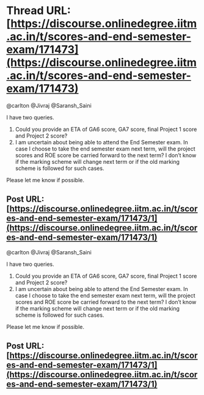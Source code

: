 # Thread URL: [https://discourse.onlinedegree.iitm.ac.in/t/scores-and-end-semester-exam/171473](https://discourse.onlinedegree.iitm.ac.in/t/scores-and-end-semester-exam/171473)

@carlton @Jivraj @Saransh\_Saini

I have two queries.

1. Could you provide an ETA of GA6 score, GA7 score, final Project 1 score and Project 2 score?
2. I am uncertain about being able to attend the End Semester exam. In case I choose to take the end semester exam next term, will the project scores and ROE score be carried forward to the next term? I don’t know if the marking scheme will change next term or if the old marking scheme is followed for such cases.

Please let me know if possible.

Post URL: [https://discourse.onlinedegree.iitm.ac.in/t/scores-and-end-semester-exam/171473/1](https://discourse.onlinedegree.iitm.ac.in/t/scores-and-end-semester-exam/171473/1)
---
@carlton @Jivraj @Saransh\_Saini

I have two queries.

1. Could you provide an ETA of GA6 score, GA7 score, final Project 1 score and Project 2 score?
2. I am uncertain about being able to attend the End Semester exam. In case I choose to take the end semester exam next term, will the project scores and ROE score be carried forward to the next term? I don’t know if the marking scheme will change next term or if the old marking scheme is followed for such cases.

Please let me know if possible.

Post URL: [https://discourse.onlinedegree.iitm.ac.in/t/scores-and-end-semester-exam/171473/1](https://discourse.onlinedegree.iitm.ac.in/t/scores-and-end-semester-exam/171473/1)
---
